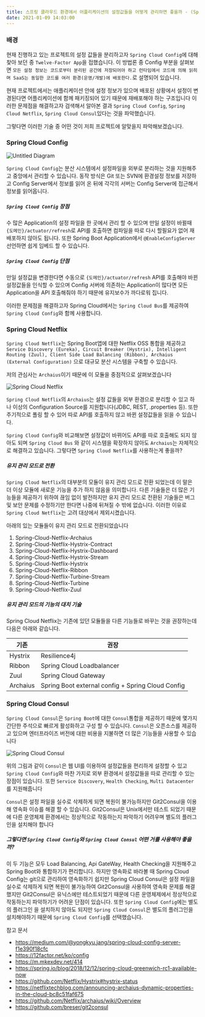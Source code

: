 ```yaml
---
title: 스프링 클라우드 환경에서 어플리케이션의 설정값들을 어떻게 관리하면 좋을까 - (Spring Cloud Config vs Spring Cloud Netflix vs Spring Cloud Consul)
date: 2021-01-09 14:03:00
---
```


### 배경

현재 진행하고 있는 프로젝트의 설정 값들을 분리하고자 `Spring Cloud Config`에 대해 찾아 보던 중
`Twelve-Factor App`을 접했습니다. 이 방법론 중 Config 부분을 살펴보면 
`모든 설정 정보는 코드로부터 분리된 공간에 저장되어야 하고
런타임에서 코드에 의해 읽히며 SaaS는 동일한 코드를 여러 환경(운영/개발)에 배포한다.`로 설명되어 있습니다.

현재 프로젝트에서는 애플리케이션 안에 설정 정보가 있으며 배포된 상황에서 설정이 변경된다면 어플리케이션에
함께 패키징되어 있기 때문에 재배포해야 하는 구조입니다 이러한 문제점을 해결하고자 검색해서 알아본 결과 `Spring Cloud Config`,
`Spring Cloud Netflix`, `Spring Cloud Consul`있다는 것을 파악했습니다.

그렇다면 이러한 기술 중 어떤 것이 저희 프로젝트에 알맞을지 파악해보겠습니다.

### Spring Cloud Config

![Untitled Diagram](https://user-images.githubusercontent.com/33123391/104173457-254bc300-5449-11eb-9a2a-8c550462a1f1.png)

`Spring Cloud Config`는 분산 시스템에서 설정파일을 외부로 분리하는 것을 지원해주고 중앙에서
관리할 수 있습니다. 동작 방식은 Git 또는 SVN에 환경설정 정보를 저장하고 Config Server에서 정보를 읽어 온 뒤에
각각의 서버는 Config Server에 접근해서 정보를 읽어옵니다.

##### `Spring Cloud Config` 장점

수 많은 Application의 설정 파일을 한 곳에서 관리 할 수 있으며 만일 설정이 바뀔때 `{도메인}/actuator/refresh`로 API를
호출하면 컴파일을 따로 다시 할필요가 없어 재배포하지 않아도 됩니다. 또한 Spring Boot Application에서 `@EnableConfigServer`
선언하면 쉽게 임베드 할 수 있습니다.

##### `Spring Cloud Config` 단점

만일 설정값을 변경한다면 수동으로 `{도메인}/actuator/refresh` API를 호출해야 바뀐 설정값들을 인식할 수 있으며
Config 서버에 의존하는 Application이 많다면 모든 Application을 API 호출해줘야 하기 때문에
유지보수가 까다로워 집니다.

이러한 문제점을 해결하고자 Spring Cloud에서는 `Spring Cloud Bus`를 제공하여 `Spring Cloud Config`와 함께
사용합니다.

### Spring Cloud Netflix

`Spring Cloud Netflix`는 Spring Boot앱에 대한 Netflix OSS 통합을 제공하고 
`Service Discovery (Eureka), Circuit Breaker (Hystrix), Intelligent Routing (Zuul), Client Side Load Balancing (Ribbon),
Archaius (External Configuration)` 으로 대규모 분산 시스템을 구축할 수 있습니다.

저의 관심사는 `Archaius`이기 때문에 이 모듈을 중점적으로 살펴보겠습니다

![Spring Cloud Netflix](https://user-images.githubusercontent.com/33123391/104430560-2bb57880-55ca-11eb-8f79-8b2ac8d2761d.png)

`Spring Cloud Netflix`의 `Archaius`는 설정 값들을 외부 환경으로 분리할 수 있고 하나 이상의 Configuration
 Source를 지원합니다(JDBC, REST, .properties 등). 또한 주기적으로 폴링 할 수 있어 따로 API를 호출하지 않고
 바뀐 설정값들을 읽을 수 있습니다.
 
`Spring Cloud Config`와 비교해보면 설정값이 바뀌어도 API를 따로 호출해도 되지 않아도 되며 `Spring Cloud Bus`
와 같이 시스템을 확장하지 않아도 `Archaius`는 자체적으로 해결하고 있습니다. 그렇다면 `Spring Cloud Netflix`를
사용하는게 좋을까?

##### 유지 관리 모드로 전환
`Spring Cloud Netflix`의 대부분의 모듈이 유지 관리 모드로 전환 되었는데 이 말은 더 이상 모듈에 
새로운 기능을 추가 하지 않음을 의미합니다. 다른 기술들은 더 많은 기능들을 제공하기 위하여 끊임 없이 발전하지만
유지 관리 모드로 전환된 기술들은 버그 및 보안 문제를 수정하기만 한다면 나중에 뒤쳐질 수 밖에 없습니다. 
이러한 이유로 `Spring Cloud Netflix`는 고려 대상에서 제외시켰습니다.

아래의 있는 모듈들이 유지 관리 모드로 전환되었습니다
1. Spring-Cloud-Netflix-Archaius
2. Spring-Cloud-Netflix-Hystrix-Contract
3. Spring-Cloud-Netflix-Hystrix-Dashboard
4. Spring-Cloud-Netflix-Hystrix-Stream
5. Spring-Cloud-Netflix-Hystrix
6. Spring-Cloud-Netflix-Ribbon
7. Spring-Cloud-Netflix-Turbine-Stream
8. Spring-Cloud-Netflix-Turbine
9. Spring-Cloud-Netflix-Zuul

##### 유지 관리 모드의 기능의 대치 기술
Spring Cloud Netflix는 기존에 있던 모듈들을 다른 기능들로 바꾸는 것을 권장하는데
다음은 아래와 같습니다.

|기존|권장|
|------|---|
|Hystrix|Resilience4j|
|Ribbon|Spring Cloud Loadbalancer|
|Zuul|Spring Cloud Gateway|
|Archaius|Spring Boot external config + Spring Cloud Config|

### Spring Cloud Consul

`Spring Cloud Consul`은 `Spring Boot`에 대한 `Consul`통합을 제공하기 때문에
몇가지 간단한 주석으로 빠르게 활성화하고 구성 할 수 있습니다. `Consul`은 오픈소스를
제공하고 있으며 엔터프라이즈 버전에 대한 비용을 지불하면 더 많은 기능들을 사용할 수 있습니다

![Spring Cloud Consul](https://user-images.githubusercontent.com/33123391/104689312-a48d0f80-5745-11eb-9f1a-43de240534b6.png)

위의 그림과 같이 `Consul`은 웹 UI를 이용하여 설정값들을 편리하게 설정할 수 있고 
`Spring Cloud Config`와 마찬 가지로 외부 환경에서 설정값들을 따로 관리할 수 있는 장점이 있습니다.
또한 `Service Discovery`, `Health Checking`, `Multi Datacenter`를 지원해줍니다

`Consul`은 설정 파일을 실수로 삭제하게 되면 복원이 불가능하지만 Git2Consul을 이용해 영속화 이슈를 해결 할 수 있습니다.
Git2Consul은 Unix에서만 테스트 되었기 때문에 다른 운영체제 환경에서는 정상적으로 작동하는지 파악하기 어려우며
별도의 플러그인을 설치해야 합니다

##### 그렇다면 `Spring Cloud Config`와 `Spring Cloud Consul` 어떤 거를 사용해야 좋을까?
이 두 기능은 모두 Load Balancing, Api GateWay, Health Checking을 지원해주고
Spring Boot와 통합하기가 편리합니다. 하지만 영속화로 바라볼 때 Spring Cloud Config는
git으로 관리하여 영속화하기 쉽지만 Spring Cloud Consul은 설정 파일을 실수로 삭제하게 되면 복원이
불가능하여 Git2Consul을 사용하여 영속화 문제를 해결했지만 Git2Consul은 유닉스에만 테스트되었기 때문에 다른 운영체제에서
정상적으로 작동하는지 파악하기가 어려운 단점이 있습니다. 또한 `Spring Cloud Config`에는 별도의 플러그인
을 설치하지 않아도 되지만 `Spring Cloud Consul`은 별도의 플러그인을 설치해야하기 때문에 
`Spring Cloud Config`를 선택했습니다.

참고 문서
* https://medium.com/@yongkyu.jang/spring-cloud-config-server-f1e390f18cfc
* https://12factor.net/ko/config
* https://m.mkexdev.net/414
* https://spring.io/blog/2018/12/12/spring-cloud-greenwich-rc1-available-now
* https://github.com/Netflix/Hystrix#hystrix-status
* https://netflixtechblog.com/announcing-archaius-dynamic-properties-in-the-cloud-bc8c51faf675
* https://github.com/Netflix/archaius/wiki/Overview
* https://github.com/breser/git2consul
